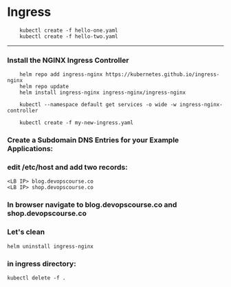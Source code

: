 # Ingress
```
    kubectl create -f hello-one.yaml
    kubectl create -f hello-two.yaml
```
---
### Install the NGINX Ingress Controller

```
    helm repo add ingress-nginx https://kubernetes.github.io/ingress-nginx
    helm repo update
    helm install ingress-nginx ingress-nginx/ingress-nginx
```

```
    kubectl --namespace default get services -o wide -w ingress-nginx-controller
```

```
    kubectl create -f my-new-ingress.yaml
```

### Create a Subdomain DNS Entries for your Example Applications:
### edit /etc/host and add two records:
```
<LB IP> blog.devopscourse.co
<LB IP> shop.devopscourse.co
```
### In browser navigate to blog.devopscourse.co and shop.devopscourse.co

### Let's clean
```
helm uninstall ingress-nginx
```

### in ingress directory:
```
kubectl delete -f .
```
